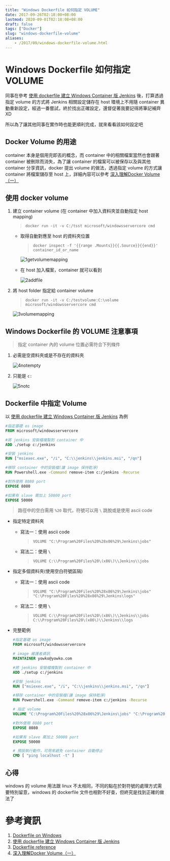 ```yaml
---
title: "Windows Dockerfile 如何指定 VOLUME"
date: 2017-09-26T02:18:00+08:00
lastmod: 2020-09-01T02:18:08+08:00
draft: false
tags: ["Docker"]
slug: "windows-dockerfile-volume"
aliases:
    - /2017/09/windows-dockerfile-volume.html
---
```

# Windows Dockerfile 如何指定 VOLUME
同事在參考 [使用 dockerfile 建立 Windows Container 版 Jenkins](https://blog.yowko.com/2017/08/dockerfile-windows-container-jenkins.html) 後，打算透過指定 volume 的方式將 Jenkins 相關設定儲存在 host 環境上不用隨 container 異動重新設定，經過一番嘗試，終於找出正確設定，還督促著我要記得將筆記補齊 XD

所以為了讓其他同事在實作時也能更順利完成，就來看看該如何設定吧

## Docker Volume 的用途

container 本身是個用完即丟的概念，而 container 中的相關檔案當然也會跟著 container 被刪除而消失，為了讓 container 的檔案可以被保存以及與其他 container 分享資訊，docker 提出 volume 的做法，透過指定 volume 的方式讓 container 將檔案儲存至 host 上，詳細內容可以參考 [深入理解Docker Volume（一）](http://dockone.io/article/128)

## 使用 docker volume

1.  建立 container volume (在 container 中加入資料夾並自動指定 host mapping)

    > `docker run -it -v C:/tsst microsoft/windowsservercore cmd`

    *   取得自動對應至 host 的資料夾位置

        > `docker inspect -f '{{range .Mounts}}{{.Source}}{{end}}' container_id_or_name`

        ![1getvolumemapping](https://user-images.githubusercontent.com/3851540/30823731-cfc94496-a25f-11e7-8ebe-c26501ac82d4.png)

    *   在 host 加入檔案，container 就可以看到

        ![2addfile](https://user-images.githubusercontent.com/3851540/30823735-cfd03f1c-a25f-11e7-82e0-8fb041cee17e.png)

2.  將 host folder 指定給 container volume

    > `docker run -it -v C:/testvolume:C:\volume microsoft/windowsservercore cmd`

    ![3volumemapping](https://user-images.githubusercontent.com/3851540/30823732-cfcd6a62-a25f-11e7-9cc6-d7e553b998c8.png)

## Windows Dockerfile 的 VOLUME 注意事項

> 指定 container 內的 volume 位置必需符合下列條件

1.  必需是空資料夾或是不存在的資料夾

    ![4notempty](https://user-images.githubusercontent.com/3851540/30823736-d0109abc-a25f-11e7-838c-05f866bde5bd.png)

2.  只能是 `c:`

    ![5notc](https://user-images.githubusercontent.com/3851540/30823733-cfcf0840-a25f-11e7-88fb-a64450771c2f.png)

## Dockerfile 中指定 Volume

以 [使用 dockerfile 建立 Windows Container 版 Jenkins](https://blog.yowko.com/2017/08/dockerfile-windows-container-jenkins.html) 為例

```dockerfile
#指定基礎 os image
FROM microsoft/windowsservercore

#將 jenkins 安裝檔複製到 container 中
ADD ./setup c:/jenkins

#安裝 jenkins
RUN ["msiexec.exe", "/i", "C:\\jenkins\\jenkins.msi", "/qn"]

#移除 container 中的安裝檔(讓 image 保持乾淨)
RUN Powershell.exe -Command remove-item c:/jenkins -Recurse

#對外使用 8080 port
EXPOSE 8080  

#如果有 slave 需加上 50000 port
EXPOSE 50000
```

> 路徑中的空白需用 `%20` 取代，符號可以用 `\` 跳脫或是使用 ascii code

*   指定特定資料夾

    *   寫法一：使用 ascii code

        > `VOLUME "C:\Program%20Files%20%28x86%29\Jenkins\jobs"`

    *   寫法二：使用 `\`

        > `VOLUME C:\\Program%20Files%20\(x86\)\\Jenkins\\jobs`

*   指定多個資料夾(使用空白符號區隔)

    *   寫法一：使用 ascii code

        > `VOLUME "C:\Program%20Files%20%28x86%29\Jenkins\jobs" "C:\Program%20Files%20%28x86%29\Jenkins\logs"`

    *   寫法二：使用 `\`

        > `VOLUME C:\\Program%20Files%20\(x86\)\\Jenkins\\jobs C:\\Program%20Files%20\(x86\)\\Jenkins\\logs`

*   完整範例

    ```dockerfile
    #指定基礎 os image
    FROM microsoft/windowsservercore
    
    # image 維護者資訊
    MAINTAINER yowko@yowko.com
    
    #將 jenkins 安裝檔複製到 container 中
    ADD ./setup c:/jenkins
    
    #安裝 jenkins
    RUN ["msiexec.exe", "/i", "C:\\jenkins\\jenkins.msi", "/qn"]
    
    #移除 container 中的安裝檔(讓 image 保持乾淨)
    RUN Powershell.exe -Command remove-item c:/jenkins -Recurse
    
    # 指定 volume
    VOLUME "C:\Program%20Files%20%28x86%29\Jenkins\jobs" "C:\Program%20Files%20%28x86%29\Jenkins\logs"
    
    #對外使用 8080 port
    EXPOSE 8080  
    
    #如果有 slave 需加上 50000 port
    EXPOSE 50000
    
    # 預設執行動作，可用來避免 container 自動停止
    CMD [ "ping localhost -t" ]
    ```
    
## 心得

windows 的 volume 用法跟 linux 不太相同，不同的點在於對符號的處理方式需要特別留意，windows 的 dockerfile 文件也相對不好查，但終究是找到正確的做法了

# 參考資訊

1.  [Dockerfile on Windows](https://docs.microsoft.com/en-us/virtualization/windowscontainers/manage-docker/manage-windows-dockerfile?WT.mc_id=DOP-MVP-5002594)
2.  [使用 dockerfile 建立 Windows Container 版 Jenkins](https://blog.yowko.com/2017/08/dockerfile-windows-container-jenkins.html)
3.  [Dockerfile reference](https://docs.docker.com/engine/reference/builder/)
4.  [深入理解Docker Volume（一）](http://dockone.io/article/128)
